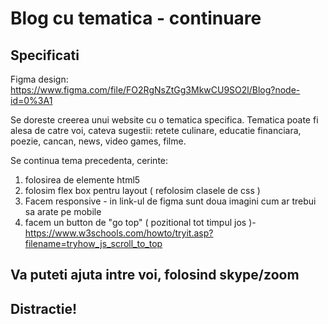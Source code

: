 # Blog cu tematica - continuare

## Specificati 

Figma design: https://www.figma.com/file/FO2RgNsZtGg3MkwCU9SO2l/Blog?node-id=0%3A1

Se doreste creerea unui website cu o tematica specifica. 
Tematica poate fi alesa de catre voi, cateva sugestii: retete culinare, educatie financiara, poezie, cancan, news, video games, filme.

Se continua tema precedenta, cerinte:

1. folosirea de elemente html5
2. folosim flex box pentru layout ( refolosim clasele de css )
3. Facem responsive - in link-ul de figma sunt doua imagini cum ar trebui sa arate pe mobile
3. facem un button de "go top" ( pozitional tot timpul jos )- https://www.w3schools.com/howto/tryit.asp?filename=tryhow_js_scroll_to_top



## Va puteti ajuta intre voi, folosind skype/zoom 
## Distractie!





